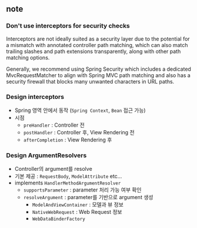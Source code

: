 ## note

### Don't use interceptors for security checks

Interceptors are not ideally suited as a security layer due to the potential for a mismatch with annotated controller
path matching, which can also match trailing slashes and path extensions transparently, along with other path matching
options.

Generally, we recommend using Spring Security which includes a dedicated MvcRequestMatcher to align with Spring MVC path
matching and also has a security firewall that blocks many unwanted characters in URL paths.

### Design interceptors

- Spring 영역 안에서 동작 (`Spring Context`, `Bean` 접근 가능)
- 시점
    - `preHandler` : Controller 전
    - `postHandler` : Controller 후, View Rendering 전
    - `afterCompletion` : View Rendering 후

### Design ArgumentResolvers

- Controller의 argument를 resolve
- 기본 제공 : `RequestBody`, `ModelAttribute` etc...
- implements `HandlerMethodArgumentResolver`
    - `supportsParameter` : parameter 처리 가능 여부 확인
    - `resolveArgument` : parameter를 기반으로 argument 생성
        - `ModelAndViewContainer` : 모델과 뷰 정보
        - `NativeWebRequest` : Web Request 정보
        - `WebDataBinderFactory`
